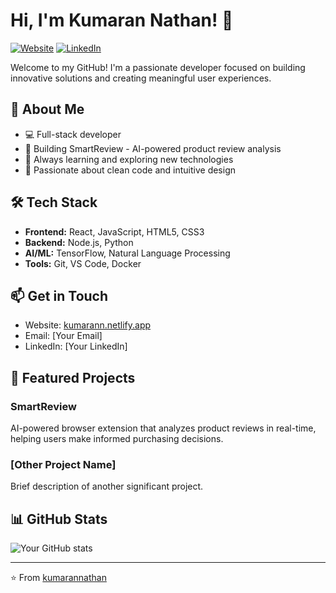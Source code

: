 # Hi, I'm Kumaran Nathan! 👋

[![Website](https://img.shields.io/badge/Website-kumarann.netlify.app-blue)](https://kumarann.netlify.app/)
[![LinkedIn](https://img.shields.io/badge/LinkedIn-Connect-blue)](https://linkedin.com/in/kumarannathan)

Welcome to my GitHub! I'm a passionate developer focused on building innovative solutions and creating meaningful user experiences.

## 🚀 About Me

- 💻 Full-stack developer
- 🎯 Building SmartReview - AI-powered product review analysis
- 🌱 Always learning and exploring new technologies
- 🎨 Passionate about clean code and intuitive design

## 🛠️ Tech Stack

- **Frontend:** React, JavaScript, HTML5, CSS3
- **Backend:** Node.js, Python
- **AI/ML:** TensorFlow, Natural Language Processing
- **Tools:** Git, VS Code, Docker

## 📫 Get in Touch

- Website: [kumarann.netlify.app](https://kumarann.netlify.app/)
- Email: [Your Email]
- LinkedIn: [Your LinkedIn]

## 🌟 Featured Projects

### SmartReview
AI-powered browser extension that analyzes product reviews in real-time, helping users make informed purchasing decisions.

### [Other Project Name]
Brief description of another significant project.

## 📊 GitHub Stats

![Your GitHub stats](https://github-readme-stats.vercel.app/api?username=kumarannathan&show_icons=true&theme=radical)

---

⭐️ From [kumarannathan](https://github.com/kumarannathan)
